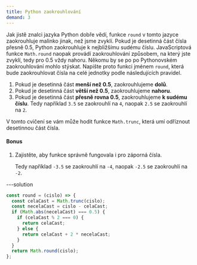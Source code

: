 ```yaml
---
title: Python zaokrouhlování
demand: 3
---
```


Jak jistě znalci jazyka Python dobře vědí, funkce `round` v tomto jazyce zaokrouhluje malinko jinak, než jsme zvyklí. Pokud je desetinná část čísla přesně 0.5, Python zaokrouhluje k nejbližšímu sudému číslu. JavaScriptová funkce `Math.round` naopak provádí zaokrouhlování způsobem, na který jste zvyklí, tedy pro 0.5 vždy nahoru. Někomu by se po po Pythonovském zaokrouhlování mohlo stýskat. Napište proto funkci jménem `round`, která bude zaokrouhlovat čísla na celé jednotky podle následujících pravidel.

1. Pokud je desetinná část **menší než 0.5**, zaokrouhlujeme **dolů**.
1. Pokud je desetinná část **větší než 0.5**, zaokrouhlujeme **nahoru**.
1. Pokud je desetinná část **přesně rovna 0.5**, zaokrouhlujeme **k sudému číslu**. Tedy například `3.5` se zaokrouhlí na `4`, naopak `2.5` se zaokrouhlí na `2`.

V tomto cvičení se vám může hodit funkce `Math.trunc`, která umí odříznout desetinnou část čísla.

#### Bonus

1. Zajistěte, aby funkce správně fungovala i pro záporná čísla.

   Tedy například `-3.5` se zaokrouhlí na `-4`, naopak `-2.5` se zaokrouhlí na `-2`.

---solution

```js
const round = (cislo) => {
  const celaCast = Math.trunc(cislo);
  const necelaCast = cislo - celaCast;
  if (Math.abs(necelaCast) === 0.5) {
    if (celaCast % 2 === 0) {
      return celaCast;
    } else {
      return celaCast + 2 * necelaCast;
    }
  }
  return Math.round(cislo);
};
```
